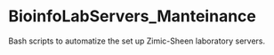 # BioinfoLabServers_Manteinance
Bash scripts to automatize the set up Zimic-Sheen laboratory servers.
